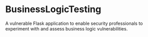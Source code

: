 # BusinessLogicTesting
A vulnerable Flask application to enable security professionals to experiment with and assess business logic vulnerabilities.
